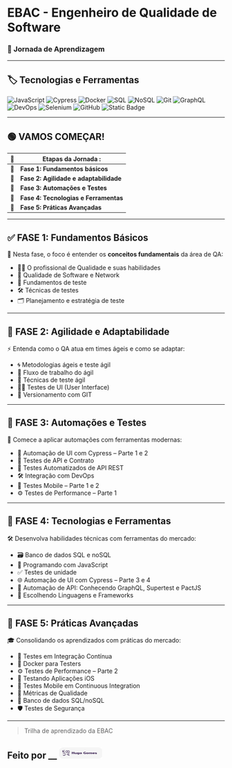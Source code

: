 # EBAC - Engenheiro de Qualidade de Software

### 📘 Jornada de Aprendizagem

---

## 🏷️ Tecnologias e Ferramentas

![JavaScript](https://img.shields.io/badge/-JavaScript-F7DF1E?style=flat&logo=javascript&logoColor=black)
![Cypress](https://img.shields.io/badge/-Cypress-17202C?style=flat&logo=cypress&logoColor=white)
![Docker](https://img.shields.io/badge/-Docker-2496ED?style=flat&logo=docker&logoColor=white)
![SQL](https://img.shields.io/badge/-SQL-4479A1?style=flat&logo=postgresql&logoColor=white)
![NoSQL](https://img.shields.io/badge/-NoSQL-4DB33D?style=flat&logo=mongodb&logoColor=white)
![Git](https://img.shields.io/badge/-Git-F05032?style=flat&logo=git&logoColor=white)
![GraphQL](https://img.shields.io/badge/-GraphQL-E10098?style=flat&logo=graphql&logoColor=white)
![DevOps](https://img.shields.io/badge/-DevOps-0088CE?style=flat&logo=azuredevops&logoColor=white)
![Selenium](https://img.shields.io/badge/-selenium-%43B02A?style=fast&logo=selenium&logoColor=white)
![GitHub](https://img.shields.io/badge/github-%23121011.svg?style=fat&logo=github&logoColor=white)
![Static Badge](https://img.shields.io/badge/Cucumber-%25?style=flat&logo=cucumber&logoColor=black&logoSize=auto&color=%2323D96C)

---

## 🟢 VAMOS COMEÇAR!

| 🚀  | Etapas da Jornada :                    |
| --- | -------------------------------------- |
| 📍  | **Fase 1: Fundamentos básicos**        |
| 🔄  | **Fase 2: Agilidade e adaptabilidade** |
| 🤖  | **Fase 3: Automações e Testes**        |
| 🧪  | **Fase 4: Tecnologias e Ferramentas**  |
| 🎯  | **Fase 5: Práticas Avançadas**         |

---

## ✅ FASE 1: Fundamentos Básicos

🧠 Nesta fase, o foco é entender os **conceitos fundamentais** da área de QA:

- 👨‍💻 O profissional de Qualidade e suas habilidades
- 🧩 Qualidade de Software e Network
- 🧪 Fundamentos de teste
- 🛠️ Técnicas de testes
- 🗂️ Planejamento e estratégia de teste

---

## 🔁 FASE 2: Agilidade e Adaptabilidade

⚡ Entenda como o QA atua em times ágeis e como se adaptar:

- 🌀 Metodologias ágeis e teste ágil
- 🔄 Fluxo de trabalho do ágil
- 🎯 Técnicas de teste ágil
- 🧑‍💻 Testes de UI (User Interface)
- 🧬 Versionamento com GIT

---

## 🤖 FASE 3: Automações e Testes

🚀 Comece a aplicar automações com ferramentas modernas:

- 🧪 Automação de UI com Cypress – Parte 1 e 2
- 🔌 Testes de API e Contrato
- 🤖 Testes Automatizados de API REST
- 🛠️ Integração com DevOps
- 📱 Testes Mobile – Parte 1 e 2
- ⚙️ Testes de Performance – Parte 1

---

## 🧪 FASE 4: Tecnologias e Ferramentas

🛠️ Desenvolva habilidades técnicas com ferramentas do mercado:

- 🗃️ Banco de dados SQL e noSQL
- 📜 Programando com JavaScript
- ✅ Testes de unidade
- 🌐 Automação de UI com Cypress – Parte 3 e 4
- 🔎 Automação de API: Conhecendo GraphQL, Supertest e PactJS
- 🧱 Escolhendo Linguagens e Frameworks

---

## 🏁 FASE 5: Práticas Avançadas

🎓 Consolidando os aprendizados com práticas do mercado:

- 🔁 Testes em Integração Contínua
- 🐳 Docker para Testers
- ⚙️ Testes de Performance – Parte 2
- 📲 Testando Aplicações iOS
- 📱 Testes Mobile em Continuous Integration
- 📏 Métricas de Qualidade
- 🧩 Banco de dados SQL/noSQL
- 🛡️ Testes de Segurança

---

> Trilha de aprendizado da EBAC

## Feito por \_\_ <img src=" ./imgs/img.png" width=100 height=26 >
